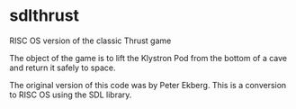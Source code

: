 # sdlthrust
RISC OS version of the classic Thrust game

The object of the game is to lift the Klystron Pod from the bottom of a cave and return it safely to space.

The original version of this code was by Peter Ekberg.
This is a conversion to RISC OS using the SDL library.
